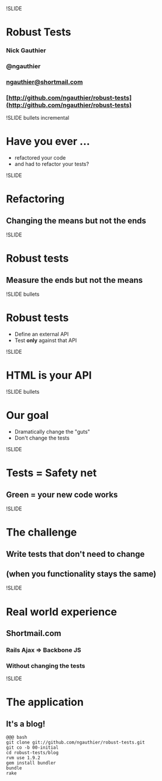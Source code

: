 !SLIDE 
# Robust Tests
### Nick Gauthier
### @ngauthier
### ngauthier@shortmail.com
### [http://github.com/ngauthier/robust-tests](http://github.com/ngauthier/robust-tests)

!SLIDE bullets incremental
# Have you ever ...
* refactored your code
* and had to refactor your tests?

!SLIDE
# Refactoring
## Changing the means but not the ends

!SLIDE
# Robust tests
## Measure the ends but not the means

!SLIDE bullets
# Robust tests
* Define an external API
* Test <b>only</b> against that API

!SLIDE
# HTML is your API

!SLIDE bullets
# Our goal
* Dramatically change the "guts"
* Don't change the tests

!SLIDE
# Tests = Safety net
## Green = your new code works

!SLIDE
# The challenge
## Write tests that don't need to change
## (when you functionality stays the same)

!SLIDE
# Real world experience
## Shortmail.com
### Rails Ajax => Backbone JS
### Without changing the tests

!SLIDE
# The application
## It's a blog!
    @@@ bash
    git clone git://github.com/ngauthier/robust-tests.git
    git co -b 00-initial
    cd robust-tests/blog
    rvm use 1.9.2
    gem install bundler
    bundle
    rake

